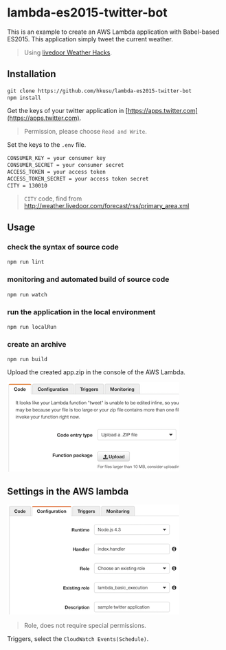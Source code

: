 # lambda-es2015-twitter-bot

This is an example to create an AWS Lambda application with Babel-based ES2015. This application simply tweet the current weather.

> Using [livedoor Weather Hacks](http://weather.livedoor.com/weather_hacks/).

## Installation

    git clone https://github.com/hkusu/lambda-es2015-twitter-bot
    npm install

Get the keys of your twitter application in [https://apps.twitter.com](https://apps.twitter.com).

> Permission, please choose `Read and Write`.

Set the keys to the `.env` file.

    CONSUMER_KEY = your consumer key
    CONSUMER_SECRET = your consumer secret
    ACCESS_TOKEN = your access token
    ACCESS_TOKEN_SECRET = your access token secret
    CITY = 130010

> `CITY` code, find from http://weather.livedoor.com/forecast/rss/primary_area.xml

## Usage

### check the syntax of source code

    npm run lint

### monitoring and automated build of source code

    npm run watch

### run the application in the local environment

    npm run localRun

### create an archive

    npm run build

Upload the created app.zip in the console of the AWS Lambda.

![screen shot](./screenshot1.png)

## Settings in the AWS lambda

![screen shot](./screenshot2.png)

> Role, does not require special permissions.

Triggers, select the `CloudWatch Events(Schedule)`.
